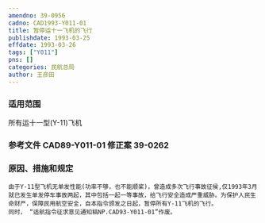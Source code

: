 ```yaml
---
amendno: 39-0956  
cadno: CAD1993-Y011-01  
title: 暂停运十一飞机的飞行  
publishdate: 1993-03-25  
effdate: 1993-03-26  
tags: ["Y011"]  
pns: []  
categories: 民航总局  
author: 王彦田  
---
```

  
### 适用范围  
所有运十一型(Y-11)飞机  
  
<!--more-->  
### 参考文件    CAD89-Y011-01 修正案 39-0262  
  
### 原因、措施和规定  
    由于Y-11型飞机无单发性能(功率不够，也不能顺桨)，曾造成多次飞行事故征侯,仅1993年3月就已发生单发停车事故两起，其中包括一起一等事故，给飞行安全造成严重威胁。为保护人民生命财产，保障民用航空安全，自本指令颁发之日起，暂停所有Y-11飞机的飞行。  
    同时， “适航指令征求意见通知稿NP.CAD93-Y011-01”作废。  
